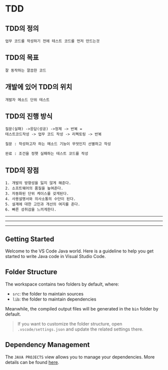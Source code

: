 # TDD

## TDD의 정의
    업무 코드를 작성하기 전에 테스트 코드를 먼저 만드는것

## TDD의 목표
    잘 동작하는 깔끔한 코드

## 개발에 있어 TDD의 위치
    개발자 메소드 단위 테스트

## TDD의 진행 방식
    질문(실패) ->응답(성공) ->정제 -> 반복 = 
    테스트코드작성 -> 업무 코드 작성 -> 리펙토링 -> 반복
    
    질문 : 작성하고자 하는 메소드 기능이 무엇인지 선별하고 작성 
    
    완료 : 조건을 정햇 실패하는 테스트 코드를 작성

## TDD의 장점
    1. 개발의 방향성을 잃지 않게 해준다.
    2. 소프트웨어의 품질을 높여준다.
    3. 자동화된 단위 케이스를 갖게된다.
    4. 사용설명서와 의사소통의 수단이 된다.
    5. 설계에 대한 고민과 개선의 여지를 준다.
    6. 빠른 성취감을 느끼게한다.


---
---
---
## Getting Started

Welcome to the VS Code Java world. Here is a guideline to help you get started to write Java code in Visual Studio Code.

## Folder Structure

The workspace contains two folders by default, where:

- `src`: the folder to maintain sources
- `lib`: the folder to maintain dependencies

Meanwhile, the compiled output files will be generated in the `bin` folder by default.

> If you want to customize the folder structure, open `.vscode/settings.json` and update the related settings there.

## Dependency Management

The `JAVA PROJECTS` view allows you to manage your dependencies. More details can be found [here](https://github.com/microsoft/vscode-java-dependency#manage-dependencies).
